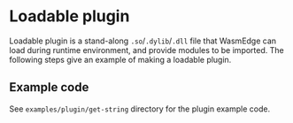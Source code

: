 # Loadable plugin

Loadable plugin is a stand-along `.so`/`.dylib`/`.dll` file that WasmEdge can load during runtime environment, and provide modules to be imported. The following steps give an example of making a loadable plugin.

## Example code

See `examples/plugin/get-string` directory for the plugin example code.
